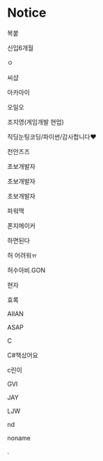 # Notice


복붙

신입6개월

ㅇ

씨샵

아카아이

오일오

조지영(게임개발 현업)

직딩눈팅코딩/파이썬/감사합니다♥

천안즈즈

초보개발자

초보개발자

초보개발자

파워맥

폰지메이커

하면된다

허 어려워ㅠ

허수아비.GON

현자

효록

AIIAN

ASAP

C

C#책샀어요

c린이

GVI

JAY

LJW

nd

noname



.

